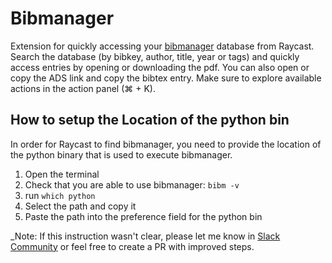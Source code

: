 # Bibmanager

Extension for quickly accessing your [bibmanager](https://bibmanager.readthedocs.io/en/latest/) database from Raycast. Search the database (by bibkey, author, title, year or tags) and quickly access entries by opening or downloading the pdf.
You can also open or copy the ADS link and copy the bibtex entry. Make sure to explore available actions in the action panel (⌘ + K).

## How to setup the Location of the python bin

In order for Raycast to find bibmanager, you need to provide the location of the python binary that is used to execute bibmanager. 

1. Open the terminal
2. Check that you are able to use bibmanager: `bibm -v`
3. run `which python` 
4. Select the path and copy it
5. Paste the path into the preference field for the python bin

_Note: If this instruction wasn't clear, please let me know in [Slack Community](https://raycast.com/community) or feel free to create a PR with improved steps.

